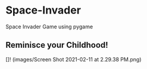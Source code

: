 # Space-Invader
Space Invader Game using pygame

## Reminisce your Childhood!

[]! (images/Screen Shot 2021-02-11 at 2.29.38 PM.png)
